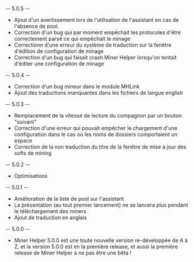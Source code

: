 -- 5.0.5 --

* Ajout d'un avertissement lors de l'utilisation de l'assistant en cas de l'absence de pool.
* Correction d'un bug qui par moment empêchait les protocoles d'être correctement parsé ce qui empêchait le minage
* Correctionn d'une erreur du système de traduction sur la fenêtre d'édition de configuration de minage
* Correction d'un bug qui faisait crash Miner Helper lorsqu'on tentait d'éditer une configuration de minage


-- 5.0.4 --

* Correction d'un bug mineur dans le module MHLink
* Ajout des traductions manquantes dans les fichiers de langue english


-- 5.0.3 --

* Remplacement de la vitesse de lecture du compagnon par un bouton "suivant"
* Correction d'une erreur qui pouvait empêcher le chargement d'une configuration dans le cas où les noms de dossiers comportaient un espace
* Correction de la non traduction du titre de la fenêtre de mise à jour des softs de mining


-- 5.0.2 --

* Optimisations


-- 5.0.1 --

* Amélioration de la liste de pool sur l'assistant
* La présentation (au tout premier lancement) ne se lancera plus pendant le téléchargement des miners
* Ajout de traduction en anglais


-- 5.0.0 --

* Miner Helper 5.0.0 est une toute nouvelle version re-développée de A à Z, et la version 5.0.0 est en la première release, et aussi la première release de Miner Helper à ne pas être une bêta !
